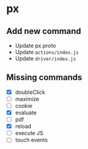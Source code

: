 # px

## Add new command

- Update px.proto
- Update `actions/index.js`
- Update `driver/index.js`

## Missing commands

- [x] doubleClick
- [ ] maximize
- [ ] cookie
- [x] evaluate
- [ ] pdf
- [x] reload
- [ ] execute JS
- [ ] touch events
